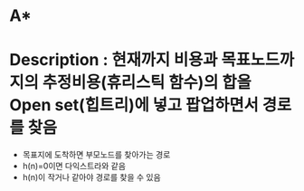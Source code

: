 # A*

# Description : 현재까지 비용과 목표노드까지의 추정비용(휴리스틱 함수)의 합을 Open set(힙트리)에 넣고 팝업하면서 경로를 찾음

- 목표지에 도착하면 부모노드를 찾아가는 경로
- h(n)=0이면 다익스트라와 같음
- h(n)이 작거나 같아야 경로를 찾을 수 있음